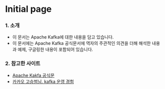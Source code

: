 # Initial page

### 1. 소개

* 이 문서는 Apache Kafka에 대한 내용을 담고 있습니다.
* 이 문서에는 Apache Kafka 공식문서에 역자의 주관적인 의견을 더해 해석한 내용과 예제, 구글링한 내용이 포함되어 있습니다. 

### 2. 참고한 사이트

* [Apache Kakfa 공식문](https://kafka.apache.org/)
* [카카오 고승범님. kafka 운영 경험](https://www.popit.kr/kafka-%EC%9A%B4%EC%98%81%EC%9E%90%EA%B0%80-%EB%A7%90%ED%95%98%EB%8A%94-%EC%B2%98%EC%9D%8C-%EC%A0%91%ED%95%98%EB%8A%94-kafka/)

